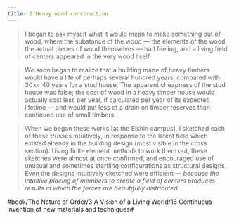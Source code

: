 ```yaml
---
title: 6 Heavy wood construction
---
```


> I began to ask myself what it would mean to make something out of wood, where the substance of the wood — the elements of the wood, the actual pieces of wood themselves — had feeling, and a living field of centers appeared in the very wood itself.  

> We soon began to realize that a building made of heavy timbers would have a life of perhaps several hundred years, compared with 30 or 40 years for a stud house. The apparent cheapness of the stud house was false; the cost of wood in a heavy timber house would actually cost less per year, if calculated per year of its expected lifetime — and would put less of a drain on timber reserves than continued use of small timbers.  

> When we began these works [at the Eishin campus], I sketched each of these trusses intuitively, in response to the latent field which existed already in the building design (most visible in the cross section). Using finite element methods to work them out, these sketches were almost at once confirmed, and encouraged use of unusual and sometimes startling configurations as structural designs. Even the designs intuitively sketched were efficient — *because the intuitive placing of members to create a field of centers produces results in which the forces are beautifully distributed*.  

#book/The Nature of Order/3 A Vision of a Living World/16 Continuous invention of new materials and techniques#